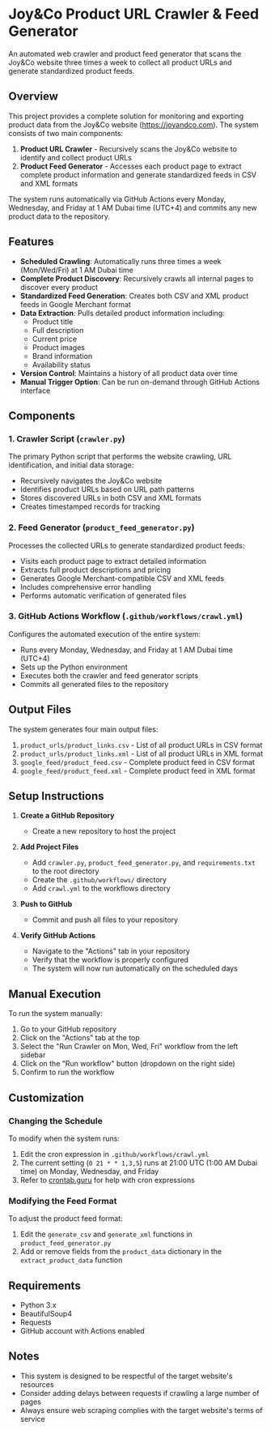 # Joy&Co Product URL Crawler & Feed Generator

An automated web crawler and product feed generator that scans the Joy&Co website three times a week to collect all product URLs and generate standardized product feeds.

## Overview

This project provides a complete solution for monitoring and exporting product data from the Joy&Co website (https://joyandco.com). The system consists of two main components:

1. **Product URL Crawler** - Recursively scans the Joy&Co website to identify and collect product URLs
2. **Product Feed Generator** - Accesses each product page to extract complete product information and generate standardized feeds in CSV and XML formats

The system runs automatically via GitHub Actions every Monday, Wednesday, and Friday at 1 AM Dubai time (UTC+4) and commits any new product data to the repository.

## Features

- **Scheduled Crawling**: Automatically runs three times a week (Mon/Wed/Fri) at 1 AM Dubai time
- **Complete Product Discovery**: Recursively crawls all internal pages to discover every product
- **Standardized Feed Generation**: Creates both CSV and XML product feeds in Google Merchant format
- **Data Extraction**: Pulls detailed product information including:
  - Product title
  - Full description
  - Current price
  - Product images
  - Brand information
  - Availability status
- **Version Control**: Maintains a history of all product data over time
- **Manual Trigger Option**: Can be run on-demand through GitHub Actions interface

## Components

### 1. Crawler Script (`crawler.py`)

The primary Python script that performs the website crawling, URL identification, and initial data storage:

- Recursively navigates the Joy&Co website
- Identifies product URLs based on URL path patterns
- Stores discovered URLs in both CSV and XML formats
- Creates timestamped records for tracking

### 2. Feed Generator (`product_feed_generator.py`)

Processes the collected URLs to generate standardized product feeds:

- Visits each product page to extract detailed information
- Extracts full product descriptions and pricing
- Generates Google Merchant-compatible CSV and XML feeds
- Includes comprehensive error handling
- Performs automatic verification of generated files

### 3. GitHub Actions Workflow (`.github/workflows/crawl.yml`)

Configures the automated execution of the entire system:

- Runs every Monday, Wednesday, and Friday at 1 AM Dubai time (UTC+4)
- Sets up the Python environment
- Executes both the crawler and feed generator scripts
- Commits all generated files to the repository

## Output Files

The system generates four main output files:

1. `product_urls/product_links.csv` - List of all product URLs in CSV format
2. `product_urls/product_links.xml` - List of all product URLs in XML format
3. `google_feed/product_feed.csv` - Complete product feed in CSV format
4. `google_feed/product_feed.xml` - Complete product feed in XML format

## Setup Instructions

1. **Create a GitHub Repository**
   - Create a new repository to host the project

2. **Add Project Files**
   - Add `crawler.py`, `product_feed_generator.py`, and `requirements.txt` to the root directory
   - Create the `.github/workflows/` directory
   - Add `crawl.yml` to the workflows directory

3. **Push to GitHub**
   - Commit and push all files to your repository

4. **Verify GitHub Actions**
   - Navigate to the "Actions" tab in your repository
   - Verify that the workflow is properly configured
   - The system will now run automatically on the scheduled days

## Manual Execution

To run the system manually:

1. Go to your GitHub repository
2. Click on the "Actions" tab at the top
3. Select the "Run Crawler on Mon, Wed, Fri" workflow from the left sidebar
4. Click on the "Run workflow" button (dropdown on the right side)
5. Confirm to run the workflow

## Customization

### Changing the Schedule

To modify when the system runs:

1. Edit the cron expression in `.github/workflows/crawl.yml`
2. The current setting (`0 21 * * 1,3,5`) runs at 21:00 UTC (1:00 AM Dubai time) on Monday, Wednesday, and Friday
3. Refer to [crontab.guru](https://crontab.guru/) for help with cron expressions

### Modifying the Feed Format

To adjust the product feed format:

1. Edit the `generate_csv` and `generate_xml` functions in `product_feed_generator.py`
2. Add or remove fields from the `product_data` dictionary in the `extract_product_data` function

## Requirements

- Python 3.x
- BeautifulSoup4
- Requests
- GitHub account with Actions enabled

## Notes

- This system is designed to be respectful of the target website's resources
- Consider adding delays between requests if crawling a large number of pages
- Always ensure web scraping complies with the target website's terms of service
